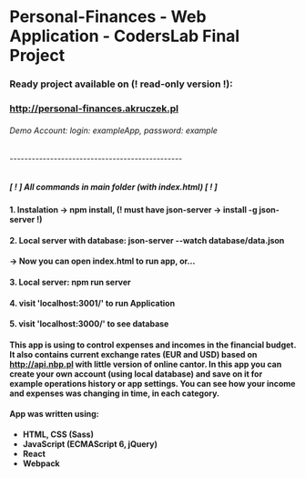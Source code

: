 # Personal-Finances - Web Application - CodersLab Final Project
### Ready project available on (! read-only version !):
### http://personal-finances.akruczek.pl
###### Demo Account: login: exampleApp, password: example
###### -----------------------------------------------
##### [ ! ] All commands in main folder (with index.html) [ ! ]

#### 1. Instalation -> npm install, (! must have json-server -> install -g json-server !)
#### 2. Local server with database: json-server	--watch	database/data.json
#### -> Now you can open index.html to run app, or...
#### 3. Local server: npm run server
#### 4. visit 'localhost:3001/' to run Application
#### 5. visit 'localhost:3000/' to see database

#### This app is using to control expenses and incomes in the financial budget. It also contains current exchange rates (EUR and USD) based on http://api.nbp.pl with little version of online cantor. In this app you can create your own account (using local database) and save on it for example operations history or app settings. You can see how your income and expenses was changing in time, in each category.
#### App was written using:
<ul>
  <li><b>HTML, CSS (Sass)<b/></li>
  <li><b>JavaScript (ECMAScript 6, jQuery)</b></li>
  <li><b>React</b></li>
  <li><b>Webpack</b></li>
</ul>
